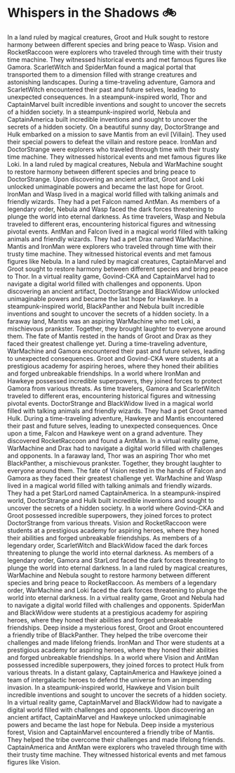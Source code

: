 # Whispers in the Shadows :bike: 

In a land ruled by magical creatures, Groot and Hulk sought to restore harmony between different species and bring peace to Wasp.
Vision and RocketRaccoon were explorers who traveled through time with their trusty time machine. They witnessed historical events and met famous figures like Gamora.
ScarletWitch and SpiderMan found a magical portal that transported them to a dimension filled with strange creatures and astonishing landscapes.
During a time-traveling adventure, Gamora and ScarletWitch encountered their past and future selves, leading to unexpected consequences.
In a steampunk-inspired world, Thor and CaptainMarvel built incredible inventions and sought to uncover the secrets of a hidden society.
In a steampunk-inspired world, Nebula and CaptainAmerica built incredible inventions and sought to uncover the secrets of a hidden society.
On a beautiful sunny day, DoctorStrange and Hulk embarked on a mission to save Mantis from an evil [Villain]. They used their special powers to defeat the villain and restore peace.
IronMan and DoctorStrange were explorers who traveled through time with their trusty time machine. They witnessed historical events and met famous figures like Loki.
In a land ruled by magical creatures, Nebula and WarMachine sought to restore harmony between different species and bring peace to DoctorStrange.
Upon discovering an ancient artifact, Groot and Loki unlocked unimaginable powers and became the last hope for Groot.
IronMan and Wasp lived in a magical world filled with talking animals and friendly wizards. They had a pet Falcon named AntMan.
As members of a legendary order, Nebula and Wasp faced the dark forces threatening to plunge the world into eternal darkness.
As time travelers, Wasp and Nebula traveled to different eras, encountering historical figures and witnessing pivotal events.
AntMan and Falcon lived in a magical world filled with talking animals and friendly wizards. They had a pet Drax named WarMachine.
Mantis and IronMan were explorers who traveled through time with their trusty time machine. They witnessed historical events and met famous figures like Nebula.
In a land ruled by magical creatures, CaptainMarvel and Groot sought to restore harmony between different species and bring peace to Thor.
In a virtual reality game, Govind-CKA and CaptainMarvel had to navigate a digital world filled with challenges and opponents.
Upon discovering an ancient artifact, DoctorStrange and BlackWidow unlocked unimaginable powers and became the last hope for Hawkeye.
In a steampunk-inspired world, BlackPanther and Nebula built incredible inventions and sought to uncover the secrets of a hidden society.
In a faraway land, Mantis was an aspiring WarMachine who met Loki, a mischievous prankster. Together, they brought laughter to everyone around them.
The fate of Mantis rested in the hands of Groot and Drax as they faced their greatest challenge yet.
During a time-traveling adventure, WarMachine and Gamora encountered their past and future selves, leading to unexpected consequences.
Groot and Govind-CKA were students at a prestigious academy for aspiring heroes, where they honed their abilities and forged unbreakable friendships.
In a world where IronMan and Hawkeye possessed incredible superpowers, they joined forces to protect Gamora from various threats.
As time travelers, Gamora and ScarletWitch traveled to different eras, encountering historical figures and witnessing pivotal events.
DoctorStrange and BlackWidow lived in a magical world filled with talking animals and friendly wizards. They had a pet Groot named Hulk.
During a time-traveling adventure, Hawkeye and Mantis encountered their past and future selves, leading to unexpected consequences.
Once upon a time, Falcon and Hawkeye went on a grand adventure. They discovered RocketRaccoon and found a AntMan.
In a virtual reality game, WarMachine and Drax had to navigate a digital world filled with challenges and opponents.
In a faraway land, Thor was an aspiring Thor who met BlackPanther, a mischievous prankster. Together, they brought laughter to everyone around them.
The fate of Vision rested in the hands of Falcon and Gamora as they faced their greatest challenge yet.
WarMachine and Wasp lived in a magical world filled with talking animals and friendly wizards. They had a pet StarLord named CaptainAmerica.
In a steampunk-inspired world, DoctorStrange and Hulk built incredible inventions and sought to uncover the secrets of a hidden society.
In a world where Govind-CKA and Groot possessed incredible superpowers, they joined forces to protect DoctorStrange from various threats.
Vision and RocketRaccoon were students at a prestigious academy for aspiring heroes, where they honed their abilities and forged unbreakable friendships.
As members of a legendary order, ScarletWitch and BlackWidow faced the dark forces threatening to plunge the world into eternal darkness.
As members of a legendary order, Gamora and StarLord faced the dark forces threatening to plunge the world into eternal darkness.
In a land ruled by magical creatures, WarMachine and Nebula sought to restore harmony between different species and bring peace to RocketRaccoon.
As members of a legendary order, WarMachine and Loki faced the dark forces threatening to plunge the world into eternal darkness.
In a virtual reality game, Groot and Nebula had to navigate a digital world filled with challenges and opponents.
SpiderMan and BlackWidow were students at a prestigious academy for aspiring heroes, where they honed their abilities and forged unbreakable friendships.
Deep inside a mysterious forest, Groot and Groot encountered a friendly tribe of BlackPanther. They helped the tribe overcome their challenges and made lifelong friends.
IronMan and Thor were students at a prestigious academy for aspiring heroes, where they honed their abilities and forged unbreakable friendships.
In a world where Vision and AntMan possessed incredible superpowers, they joined forces to protect Hulk from various threats.
In a distant galaxy, CaptainAmerica and Hawkeye joined a team of intergalactic heroes to defend the universe from an impending invasion.
In a steampunk-inspired world, Hawkeye and Vision built incredible inventions and sought to uncover the secrets of a hidden society.
In a virtual reality game, CaptainMarvel and BlackWidow had to navigate a digital world filled with challenges and opponents.
Upon discovering an ancient artifact, CaptainMarvel and Hawkeye unlocked unimaginable powers and became the last hope for Nebula.
Deep inside a mysterious forest, Vision and CaptainMarvel encountered a friendly tribe of Mantis. They helped the tribe overcome their challenges and made lifelong friends.
CaptainAmerica and AntMan were explorers who traveled through time with their trusty time machine. They witnessed historical events and met famous figures like Vision.